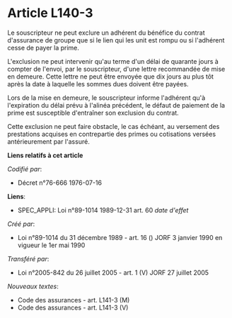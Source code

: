 # Article L140-3

Le souscripteur ne peut exclure un adhérent du bénéfice du contrat d'assurance de groupe que si le lien qui les unit est
rompu ou si l'adhérent cesse de payer la prime.

L'exclusion ne peut intervenir qu'au terme d'un délai de quarante jours à compter de l'envoi, par le souscripteur, d'une
lettre recommandée de mise en demeure. Cette lettre ne peut être envoyée que dix jours au plus tôt après la date à laquelle
les sommes dues doivent être payées.

Lors de la mise en demeure, le souscripteur informe l'adhérent qu'à l'expiration du délai prévu à l'alinéa précédent, le
défaut de paiement de la prime est susceptible d'entraîner son exclusion du contrat.

Cette exclusion ne peut faire obstacle, le cas échéant, au versement des prestations acquises en contrepartie des primes ou
cotisations versées antérieurement par l'assuré.

**Liens relatifs à cet article**

_Codifié par_:

  - Décret n°76-666 1976-07-16

**Liens**:

  - SPEC_APPLI: Loi n°89-1014 1989-12-31 art. 60 *date d'effet*

_Créé par_:

  - Loi n°89-1014 du 31 décembre 1989 - art. 16 () JORF 3 janvier 1990 en vigueur le 1er mai 1990

_Transféré par_:

  - Loi n°2005-842 du 26 juillet 2005 - art. 1 (V) JORF 27 juillet 2005

_Nouveaux textes_:

  - Code des assurances - art. L141-3 (M)
  - Code des assurances - art. L141-3 (V)
